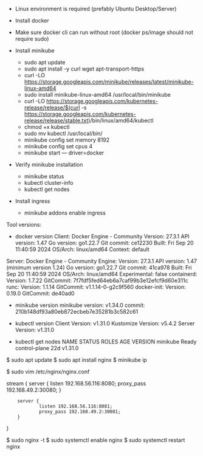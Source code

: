 
* Linux environment is required (prefably Ubuntu Desktop/Server)
* Install docker
* Make sure docker cli can run without root (docker ps/image should not require sudo)
* Install minikube
  + sudo apt update
  + sudo apt install -y curl wget apt-transport-https
  + curl -LO https://storage.googleapis.com/minikube/releases/latest/minikube-linux-amd64
  + sudo install minikube-linux-amd64 /usr/local/bin/minikube
  + curl -LO https://storage.googleapis.com/kubernetes-release/release/$(curl -s https://storage.googleapis.com/kubernetes-release/release/stable.txt)/bin/linux/amd64/kubectl
  + chmod +x kubectl
  + sudo mv kubectl /usr/local/bin/
  + minikube config set memory 8192
  + minikube config set cpus 4
  + minikube start — driver=docker
* Verify minikube installation
  + minikube status
  + kubectl cluster-info
  + kubectl get nodes

* Install ingress
  + minikube addons enable ingress

Tool versions:
- docker version
Client: Docker Engine - Community
 Version:           27.3.1
 API version:       1.47
 Go version:        go1.22.7
 Git commit:        ce12230
 Built:             Fri Sep 20 11:40:59 2024
 OS/Arch:           linux/amd64
 Context:           default

Server: Docker Engine - Community
 Engine:
  Version:          27.3.1
  API version:      1.47 (minimum version 1.24)
  Go version:       go1.22.7
  Git commit:       41ca978
  Built:            Fri Sep 20 11:40:59 2024
  OS/Arch:          linux/amd64
  Experimental:     false
 containerd:
  Version:          1.7.22
  GitCommit:        7f7fdf5fed64eb6a7caf99b3e12efcf9d60e311c
 runc:
  Version:          1.1.14
  GitCommit:        v1.1.14-0-g2c9f560
 docker-init:
  Version:          0.19.0
  GitCommit:        de40ad0

- minikube version
minikube version: v1.34.0
commit: 210b148df93a80eb872ecbeb7e35281b3c582c61

- kubectl version
Client Version: v1.31.0
Kustomize Version: v5.4.2
Server Version: v1.31.0


- kubectl get nodes
NAME       STATUS   ROLES           AGE   VERSION
minikube   Ready    control-plane   22d   v1.31.0


$ sudo apt update
$ sudo apt install nginx
$ minikube ip

$ sudo vim /etc/nginx/nginx.conf

stream {
        server {
                listen 192.168.56.116:8080;
                proxy_pass 192.168.49.2:30080;
        }

        server {
                listen 192.168.56.116:8081;
                proxy_pass 192.168.49.2:30081;
        }
}


$ sudo nginx -t
$ sudo systemctl enable nginx
$ sudo systemctl restart nginx